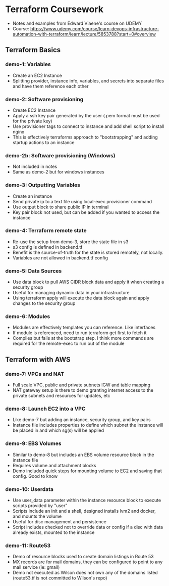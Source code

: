 # Terraform Coursework
- Notes and examples from Edward Viaene's course on UDEMY
- Course: https://www.udemy.com/course/learn-devops-infrastructure-automation-with-terraform/learn/lecture/5853788?start=0#overview

## Terraform Basics

### demo-1: Variables
- Create an EC2 Instance
- Splitting provider, instance info, variables, and secrets into separate files and have them reference each other

### demo-2: Software provisioning
- Create EC2 Instance
- Apply a ssh key pair generated by the user (.pem format must be used for the private key)
- Use provisioner tags to connect to instance and add shell script to install nginx
- This is effectively terraforms approach to "bootstrapping" and adding startup actions to an instance

### demo-2b: Software provisioning (Windows)
- Not included in notes
- Same as demo-2 but for windows instances

### demo-3: Outputting Variables
- Create an instance
- Send private ip to a text file using local-exec provisioner command
- Use output block to share public IP in terminal
- Key pair block not used, but can be added if you wanted to access the instance

### demo-4: Terraform remote state
- Re-use the setup from demo-3, store the state file in s3
- s3 config is defined in backend.tf
- Benefit is the source-of-truth for the state is stored remotely, not locally.
- Variables are not allowed in backend.tf config

### demo-5: Data Sources
- Use data block to pull AWS CIDR block data and apply it when creating a security group
- Useful for managing dynamic data in your infrastructure
- Using terraform apply will execute the data block again and apply changes to the security group

### demo-6: Modules
- Modules are effectively templates you can reference. Like interfaces
- If module is referenced, need to run terraform get first to fetch it
- Compiles but fails at the bootstrap step. I think more commands are required for the remote-exec to run out of the module

## Terraform with AWS

### demo-7: VPCs and NAT
- Full scale VPC, public and private subnets IGW and table mapping
- NAT gateway setup is there to demo granting internet access to the private subnets and resources for updates, etc

### demo-8: Launch EC2 into a VPC
- Like demo-7 but adding an instance, security group, and key pairs
- Instance file includes properties to define which subnet the instance will be placed in and which sg(s) will be applied

### demo-9: EBS Volumes
- Similar to demo-8 but includes an EBS volume resource block in the instance file
- Requires volume and attachment blocks
- Demo included quick steps for mounting volume to EC2 and saving that config. Good to know

### demo-10: Userdata
- Use user_data parameter within the instance resource block to execute scripts provided by "user"
- Scripts include an init and a shell, designed installs lvm2 and docker, and mounts the volume
- Useful for disc management and persistence
- Script includes checked not to override data or config if a disc with data already exists, mounted to the instance

### demo-11: Route53
- Demo of resource blocks used to create domain listings in Route 53
- MX records are for mail domains, they can be configured to point to any mail service (ie: gmail)
- Demo not executed as Wilson does not own any of the domains listed (route53.tf is not committed to Wilson's repo)

